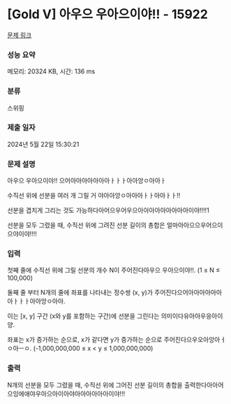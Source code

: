 # [Gold V] 아우으 우아으이야!! - 15922 

[문제 링크](https://www.acmicpc.net/problem/15922) 

### 성능 요약

메모리: 20324 KB, 시간: 136 ms

### 분류

스위핑

### 제출 일자

2024년 5월 22일 15:30:21

### 문제 설명

<p>아우으 우아으이야!! 으어아아아아아아아ㅏㅏㅏ아아앙ㅇ아아ㅏ</p>

<p>수직선 위에 선분을 여러 개 그릴 거 야아아앙ㅇ아아아ㅏㅏ아아ㅏㅏ!!</p>

<p>선분을 겹치게 그리는 것도 가능하다아어으우어우으아아아아아아아아아이야!!!!1</p>

<p>선분을 모두 그렸을 때, 수직선 위에 그려진 선분 길이의 총합은 얼마아아으으우어으이으야이야!!!!</p>

### 입력 

 <p>첫째 줄에 수직선 위에 그릴 선분의 개수 N이 주어진다아우으 우아으이야!!. (1 ≤ N ≤ 100,000)</p>

<p>둘째 줄 부터 N개의 줄에 좌표를 나타내는 정수쌍 (x, y)가 주어진다으어아아아아아아아ㅏㅏㅏ아아앙ㅇ아아.</p>

<p>이는 [x, y] 구간 (x와 y를 포함하는 구간)에 선분을 그린다는 의미이다유아아우응아이양. </p>

<p>좌표는 x가 증가하는 순으로, x가 같다면 y가 증가하는 순으로 주어진다으우오아앙아ㅓㅇ아ㅡㅇ. (-1,000,000,000 ≤ x < y ≤ 1,000,000,000)</p>

### 출력 

 <p>N개의 선분을 모두 그렸을 때, 수직선 위에 그어진 선분 길이의 총합을 출력한다아아어으잉에애야우아으아이아야아아아아아아이야!!!</p>

